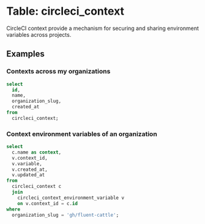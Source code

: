# Table: circleci_context

CircleCI context provide a mechanism for securing and sharing environment variables across projects.

## Examples

### Contexts across my organizations

```sql
select
  id,
  name,
  organization_slug,
  created_at
from
  circleci_context;
```

### Context environment variables of an organization

```sql
select
  c.name as context,
  v.context_id,
  v.variable,
  v.created_at,
  v.updated_at
from
  circleci_context c
  join
    circleci_context_environment_variable v
    on v.context_id = c.id
where
  organization_slug = 'gh/fluent-cattle';
```
